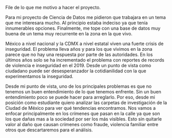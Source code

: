File de lo que me motivo a hacer el proyecto.

Para mi proyecto de Ciencia de Datos me pidieron que trabajara en un tema que me interesara mucho. Al principio estaba indeciso ya que tenía innumerables opciones. Finalmente, me tope con una base de datos muy buena de un tema muy recurrente en la zona en la que vivo. 

México a nivel nacional y la CDMX a nivel estatal viven una fuerte crisis de inseguridad. El problema lleva años y para los que vivimos en la zona  parece que no hay una respuesta por parte de las autoridades. En los últimos años solo se ha incrementado el problema con reportes de records de violencia e inseguridad en el 2019. Desde un punto de vista como ciudadano puede ser desesperanzador la cotidianilidad con la que experimentamos la inseguridad. 

Desde mi punto de vista, uno de los principales problemas es que no tenemos un buen entendimiento de lo que tenemos enfrente. Sin un buen entendimiento poco se puede hacer para arreglarlo. Por eso, desde mi posición como estudiante quiero analizar las carpetas de investigación de la Ciudad de México para ver qué tendencias encontramos. Nos vamos a enfocar principalmente en los crímenes que pasan en la calle ya que son los que dañas mas a la sociedad por ser los más visibles. Esto sin quitarle valor al daño que causan crímenes como fraude, violencia familiar entre otros que descartaremos para el análisis. 
